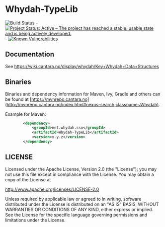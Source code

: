 Whydah-TypeLib
===============

![Build Status](https://jenkins.capraconsulting.no/buildStatus/icon?job=Whydah-TypeLib) - [![Project Status: Active – The project has reached a stable, usable state and is being actively developed.](http://www.repostatus.org/badges/latest/active.svg)](http://www.repostatus.org/#active) - [![Known Vulnerabilities](https://snyk.io/test/github/Cantara/Whydah-TypeLib/badge.svg)](https://snyk.io/test/github/Cantara/Whydah-TypeLib)

## Documentation
 See https://wiki.cantara.no/display/whydah/Key+Whydah+Data+Structures

## Binaries

Binaries and dependency information for Maven, Ivy, Gradle and others can be found at [https://mvnrepo.cantara.no](http://mvnrepo.cantara.no/index.html#nexus-search;classname~Whydah).

Example for Maven:

```xml
        <dependency>
            <groupId>net.whydah.sso</groupId>
            <artifactId>Whydah-TypeLib</artifactId>
            <version>x.y.z</version>
        </dependency>
```


## LICENSE

Licensed under the Apache License, Version 2.0 (the "License");
you may not use this file except in compliance with the License.
You may obtain a copy of the License at

<http://www.apache.org/licenses/LICENSE-2.0>

Unless required by applicable law or agreed to in writing, software
distributed under the License is distributed on an "AS IS" BASIS,
WITHOUT WARRANTIES OR CONDITIONS OF ANY KIND, either express or implied.
See the License for the specific language governing permissions and
limitations under the License.
